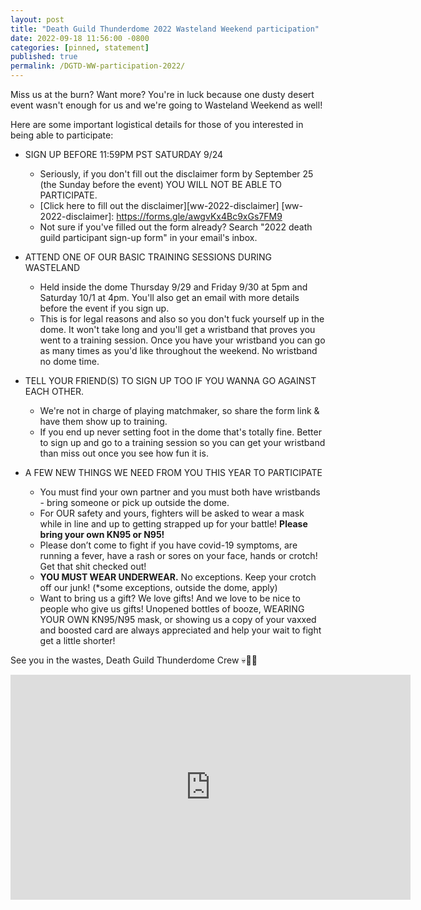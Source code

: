 ```yaml
---
layout: post
title: "Death Guild Thunderdome 2022 Wasteland Weekend participation"
date: 2022-09-18 11:56:00 -0800
categories: [pinned, statement]
published: true
permalink: /DGTD-WW-participation-2022/
---
```


<!-- add "pinned" to categories after review -->

Miss us at the burn? Want more? You're in luck because one dusty desert event wasn't enough for us and we're going to Wasteland Weekend as well!

Here are some important logistical details for those of you interested in being able to participate:

- SIGN UP BEFORE 11:59PM PST SATURDAY 9/24
    - Seriously, if you don't fill out the disclaimer form by September 25 (the Sunday before the event) YOU WILL NOT BE ABLE TO PARTICIPATE.
    - [Click here to fill out the disclaimer][ww-2022-disclaimer]
[ww-2022-disclaimer]: https://forms.gle/awgvKx4Bc9xGs7FM9
    - Not sure if you've filled out the form already? Search "2022 death guild participant sign-up form" in your email's inbox.

- ATTEND ONE OF OUR BASIC TRAINING SESSIONS DURING WASTELAND
    - Held inside the dome Thursday 9/29 and Friday 9/30 at 5pm and Saturday 10/1 at 4pm. You'll also get an email with more details before the event if you sign up.
    - This is for legal reasons and also so you don't fuck yourself up in the dome. It won't take long and you'll get a wristband that proves you went to a training session. Once you have your wristband you can go as many times as you'd like throughout the weekend. No wristband no dome time.  

- TELL YOUR FRIEND(S) TO SIGN UP TOO IF YOU WANNA GO AGAINST EACH OTHER.
    - We're not in charge of playing matchmaker, so share the form link & have them show up to training.
    - If you end up never setting foot in the dome that's totally fine. Better to sign up and go to a training session so you can get your wristband than miss out once you see how fun it is.

- A FEW NEW THINGS WE NEED FROM YOU THIS YEAR TO PARTICIPATE
    - You must find your own partner and you must both have wristbands - bring someone or pick up outside the dome.  
    - For OUR safety and yours, fighters will be asked to wear a mask while in line and up to getting strapped up for your battle! **Please bring your own KN95 or N95!**
    - Please don’t come to fight if you have covid-19 symptoms, are running a fever, have a rash or sores on your face, hands or crotch!  Get that shit checked out!
    - **YOU MUST WEAR UNDERWEAR.** No exceptions.  Keep your crotch off our junk! (*some exceptions, outside the dome, apply)
    - Want to bring us a gift? We love gifts!  And we love to be nice to people who give us gifts! Unopened bottles of booze, WEARING YOUR OWN KN95/N95 mask, or showing us a copy of your vaxxed and boosted card are always appreciated and help your wait to fight get a little shorter!  

See you in the wastes,
Death Guild Thunderdome Crew 💀🤘🤘

<iframe src="https://player.vimeo.com/video/741373342?h=82cb634319" width="640" height="360" frameborder="0" allow="autoplay; fullscreen; picture-in-picture" allowfullscreen></iframe>

&nbsp;
<!--more-->
